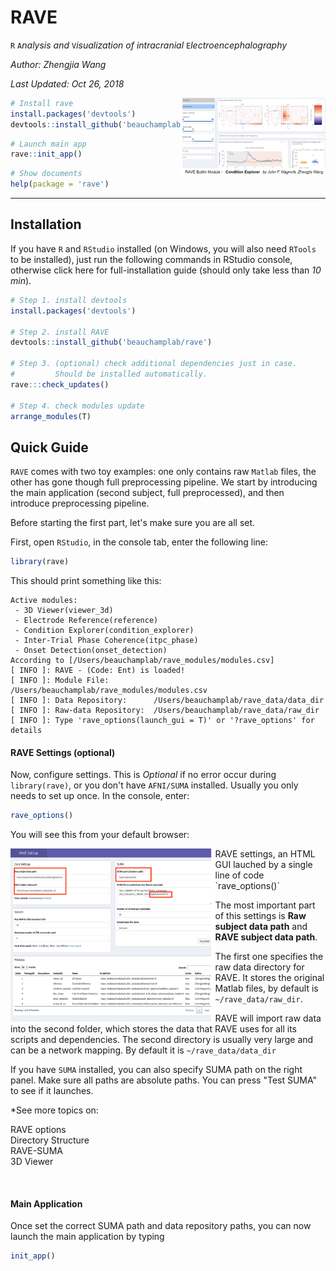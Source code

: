 # RAVE

`R` `A`*nalysis and* `V`*isualization of intracranial* `E`*lectroencephalography*

*Author: Zhengjia Wang*

*Last Updated: Oct 26, 2018*


<img src="https://raw.githubusercontent.com/dipterix/instrave/master/img/mainapp/mainapp_demo_small.png" width="46%" align="right" />

```r
# Install rave
install.packages('devtools')
devtools::install_github('beauchamplab/rave')
```

```r
# Launch main app
rave::init_app()
```

```r
# Show documents
help(package = 'rave')
```

<hr />


## Installation

If you have `R` and `RStudio` installed (on Windows, you will also need `RTools` to be installed), just run the following commands in RStudio console, otherwise click here for full-installation guide (should only take less than *10 min*).

```r
# Step 1. install devtools
install.packages('devtools')

# Step 2. install RAVE
devtools::install_github('beauchamplab/rave')

# Step 3. (optional) check additional dependencies just in case.
#         Should be installed automatically. 
rave:::check_updates()

# Step 4. check modules update
arrange_modules(T)
```

## Quick Guide

`RAVE` comes with two toy examples: one only contains raw `Matlab` files, the other has gone though full preprocessing pipeline. We start by introducing the main application (second subject, full preprocessed), and then introduce preprocessing pipeline.

Before starting the first part, let's make sure you are all set. 

First, open `RStudio`, in the console tab, enter the following line:

```r
library(rave)
```

This should print something like this: 

```
Active modules: 
 - 3D Viewer(viewer_3d)
 - Electrode Reference(reference)
 - Condition Explorer(condition_explorer)
 - Inter-Trial Phase Coherence(itpc_phase)
 - Onset Detection(onset_detection)
According to [/Users/beauchamplab/rave_modules/modules.csv]
[ INFO ]: RAVE - (Code: Ent) is loaded!
[ INFO ]: Module File:        	/Users/beauchamplab/rave_modules/modules.csv
[ INFO ]: Data Repository:    	/Users/beauchamplab/rave_data/data_dir
[ INFO ]: Raw-data Repository:	/Users/beauchamplab/rave_data/raw_dir
[ INFO ]: Type 'rave_options(launch_gui = T)' or '?rave_options' for details
```

#### RAVE Settings (optional)

Now, configure settings. This is *Optional* if no error occur during `library(rave)`, or you don't have `AFNI/SUMA` installed. Usually you only needs to set up once. In the console, enter:

```r
rave_options()
```

You will see this from your default browser:

<img src="https://raw.githubusercontent.com/dipterix/instrave/master/img/settings/rave_options.png" width="65%" align="left" />
RAVE settings, an HTML GUI lauched by a single line of code `rave_options()`


The most important part of this settings is **Raw subject data path** and **RAVE subject data path**. 

The first one specifies the raw data directory for RAVE. It stores the original Matlab files, by default is `~/rave_data/raw_dir`. 

RAVE will import raw data into the second folder, which stores the data that RAVE uses for all its scripts and dependencies. The second directory is usually very large and can be a network mapping. By default it is `~/rave_data/data_dir`



If you have `SUMA` installed, you can also specify SUMA path on the right panel. Make sure all paths are absolute paths. You can press "Test SUMA" to see if it launches.

*See more topics on:

RAVE options <br />
Directory Structure <br />
RAVE-SUMA <br />
3D Viewer <br />


<br>

#### Main Application

Once set the correct SUMA path and data repository paths, you can now launch the main application by typing

```r
init_app()
```

